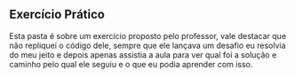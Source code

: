 ## Exercício Prático

Esta pasta é sobre um exercício proposto pelo professor, vale destacar que não repliquei o código dele, sempre que ele lançava um desafio eu resolvia do meu jeito e depois apenas assistia a aula para ver qual foi a solução e caminho pelo qual ele seguiu e o que eu podia aprender com isso.